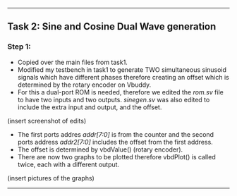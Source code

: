 
---
## Task 2: Sine and Cosine Dual Wave generation

### **Step 1:** 

- Copied over the main files from task1.
- Modified my testbench in task1 to generate TWO simultaneous sinusoid signals which have different phases therefore creating an offset which is determined by the rotary encoder on Vbuddy. 
- For this a dual-port ROM is needed, therefore we edited the *rom.sv* file to have two inputs and two outputs. *sinegen.sv* was also edited to include the extra input and output, and the offset. 

(insert screenshot of edits)

- The first ports addres *addr[7:0]* is from the counter and the second ports address *addr2[7:0]* includes the offset from the first address.
- The offset is determined by vbdValue() (rotary encoder). 
- There are now two graphs to be plotted therefore vbdPlot() is called twice, each with a different output. 

(insert pictures of the graphs)

---